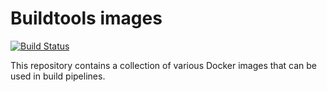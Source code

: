 # Buildtools images

[![Build Status](https://jenkins.capra.tv/buildStatus/icon?job=buildtools/buildtools-images/master)](https://jenkins.capra.tv/buildtools/job/job/buildtools-images/job/master/)

This repository contains a collection of various Docker images that can be
used in build pipelines.
